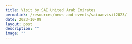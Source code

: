 ```yaml
---
title: Visit by SAI United Arab Emirates
permalink: /resources/news-and-events/saiuaevisit2023/
date: 2023-10-09
layout: post
description: ""
image: ""
---
```

